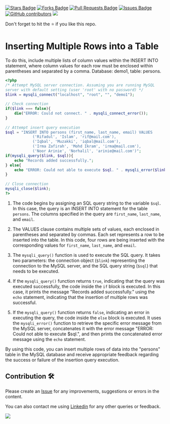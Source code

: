 <a href="https://github.com/drshahizan/learn-php/stargazers"><img src="https://img.shields.io/github/stars/drshahizan/learn-php" alt="Stars Badge"/></a>
<a href="https://github.com/drshahizan/learn-php/network/members"><img src="https://img.shields.io/github/forks/drshahizan/learn-php" alt="Forks Badge"/></a>
<a href="https://github.com/drshahizan/learn-php/pulls"><img src="https://img.shields.io/github/issues-pr/drshahizan/learn-php" alt="Pull Requests Badge"/></a>
<a href="https://github.com/drshahizan/learn-php/issues"><img src="https://img.shields.io/github/issues/drshahizan/learn-php" alt="Issues Badge"/></a>
<a href="https://github.com/drshahizan/learn-php/graphs/contributors"><img alt="GitHub contributors" src="https://img.shields.io/github/contributors/drshahizan/learn-php?color=2b9348"></a>
![](https://visitor-badge.glitch.me/badge?page_id=drshahizan/learn-php)

Don't forget to hit the :star: if you like this repo.

# Inserting Multiple Rows into a Table

To do this, include multiple lists of column values within the INSERT INTO statement, where column values for each row must be enclosed within parentheses and separated by a comma. Database: demo1, table: persons.

```php
<?php
/* Attempt MySQL server connection. Assuming you are running MySQL
server with default setting (user 'root' with no password) */
$link = mysqli_connect("localhost", "root", "", "demo1");
 
// Check connection
if($link === false){
    die("ERROR: Could not connect. " . mysqli_connect_error());
}
 
// Attempt insert query execution
$sql = "INSERT INTO persons (first_name, last_name, email) VALUES
            ('Rifadul', 'Islam', 'rif@mail.com'),
            ('Iqbal', 'Muzakki', 'iqbal@mail.com'),
            ('Irma Zafirah', 'Mohd Ikram', 'irma@mail.com'),
            ('Noor Arinie', 'Norhalil', 'arinie@mail.com')";
if(mysqli_query($link, $sql)){
    echo "Records added successfully.";
} else{
    echo "ERROR: Could not able to execute $sql. " . mysqli_error($link);
}
 
// Close connection
mysqli_close($link);
?>
```

1. The code begins by assigning an SQL query string to the variable `$sql`. In this case, the query is an INSERT INTO statement for the table `persons`. The columns specified in the query are `first_name`, `last_name`, and `email`.

2. The VALUES clause contains multiple sets of values, each enclosed in parentheses and separated by commas. Each set represents a row to be inserted into the table. In this code, four rows are being inserted with the corresponding values for `first_name`, `last_name`, and `email`.

3. The `mysqli_query()` function is used to execute the SQL query. It takes two parameters: the connection object (`$link`) representing the connection to the MySQL server, and the SQL query string (`$sql`) that needs to be executed.

4. If the `mysqli_query()` function returns `true`, indicating that the query was executed successfully, the code inside the `if` block is executed. In this case, it prints the message "Records added successfully." using the `echo` statement, indicating that the insertion of multiple rows was successful.

5. If the `mysqli_query()` function returns `false`, indicating an error in executing the query, the code inside the `else` block is executed. It uses the `mysqli_error()` function to retrieve the specific error message from the MySQL server, concatenates it with the error message "ERROR: Could not able to execute $sql.", and then prints the concatenated error message using the `echo` statement.

By using this code, you can insert multiple rows of data into the "persons" table in the MySQL database and receive appropriate feedback regarding the success or failure of the insertion query execution.

## Contribution 🛠️
Please create an [Issue](https://github.com/drshahizan/learn-php/issues) for any improvements, suggestions or errors in the content.

You can also contact me using [Linkedin](https://www.linkedin.com/in/drshahizan/) for any other queries or feedback.

![](https://komarev.com/ghpvc/?username=drshahizan&label=Views&color=0e75b6&style=flat)
